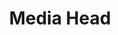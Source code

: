 ---
draft: false
name: "Mukilan"
title: "Media Head"
src: "https://github.com/Shubham-Rasal/astro-club-ecell/assets/95695273/907390f4-5aa5-4b23-a997-3375bb9d0324"
alt: "Mukilan"
linkedin: "https://www.linkedin.com/in/mukilan"
mail: "mukilan@gmail.com"
publishDate: "2022-11-07 15:39"
---